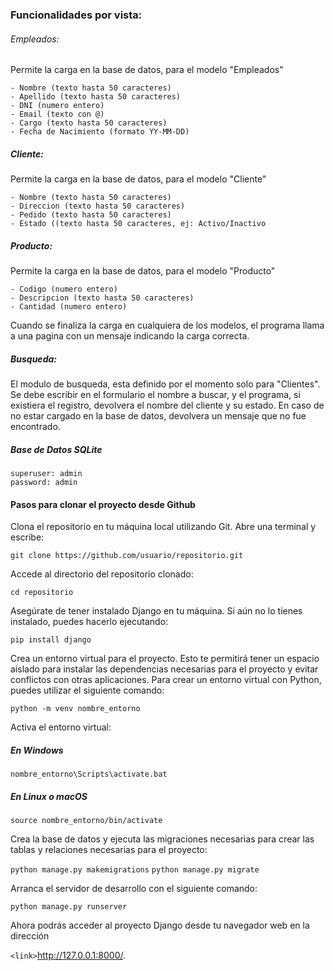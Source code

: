 ### Funcionalidades por vista:

###### Empleados:
Permite la carga en la base de datos, para el modelo "Empleados"

    - Nombre (texto hasta 50 caracteres)
    - Apellido (texto hasta 50 caracteres)
    - DNI (numero entero)
    - Email (texto con @)
    - Cargo (texto hasta 50 caracteres)
    - Fecha de Nacimiento (formato YY-MM-DD)

##### Cliente:
Permite la carga en la base de datos, para el modelo "Cliente"

    - Nombre (texto hasta 50 caracteres)
    - Direccion (texto hasta 50 caracteres)
    - Pedido (texto hasta 50 caracteres)
    - Estado ((texto hasta 50 caracteres, ej: Activo/Inactivo

##### Producto:
Permite la carga en la base de datos, para el modelo "Producto"

    - Codigo (numero entero)
    - Descripcion (texto hasta 50 caracteres)
    - Cantidad (numero entero)

Cuando se finaliza la carga en cualquiera de los modelos, el programa llama a una pagina con un mensaje indicando la carga correcta.

##### Busqueda:

El modulo de busqueda, esta definido por el momento solo para "Clientes". Se debe escribir en el formulario el nombre a buscar, y el programa, si existiera el registro, devolvera el nombre del cliente y su estado. En caso de no estar cargado en la base de datos, devolvera un mensaje que no fue encontrado.

##### Base de Datos SQLite
    superuser: admin
    password: admin

#### Pasos para clonar el proyecto desde Github

Clona el repositorio en tu máquina local utilizando Git. Abre una terminal y escribe:

`git clone https://github.com/usuario/repositorio.git`

Accede al directorio del repositorio clonado:

`cd repositorio`

Asegúrate de tener instalado Django en tu máquina. Si aún no lo tienes instalado, puedes hacerlo ejecutando:

`pip install django`

Crea un entorno virtual para el proyecto. Esto te permitirá tener un espacio aislado para instalar las dependencias necesarias para el proyecto y evitar conflictos con otras aplicaciones. Para crear un entorno virtual con Python, puedes utilizar el siguiente comando:

`python -m venv nombre_entorno`

Activa el entorno virtual:
##### En Windows
`nombre_entorno\Scripts\activate.bat`
##### En Linux o macOS
`source nombre_entorno/bin/activate`

Crea la base de datos y ejecuta las migraciones necesarias para crear las tablas y relaciones necesarias para el proyecto:

`python manage.py makemigrations`
`python manage.py migrate`

Arranca el servidor de desarrollo con el siguiente comando:

`python manage.py runserver`

Ahora podrás acceder al proyecto Django desde tu navegador web en la dirección 

`<link>`http://127.0.0.1:8000/.
